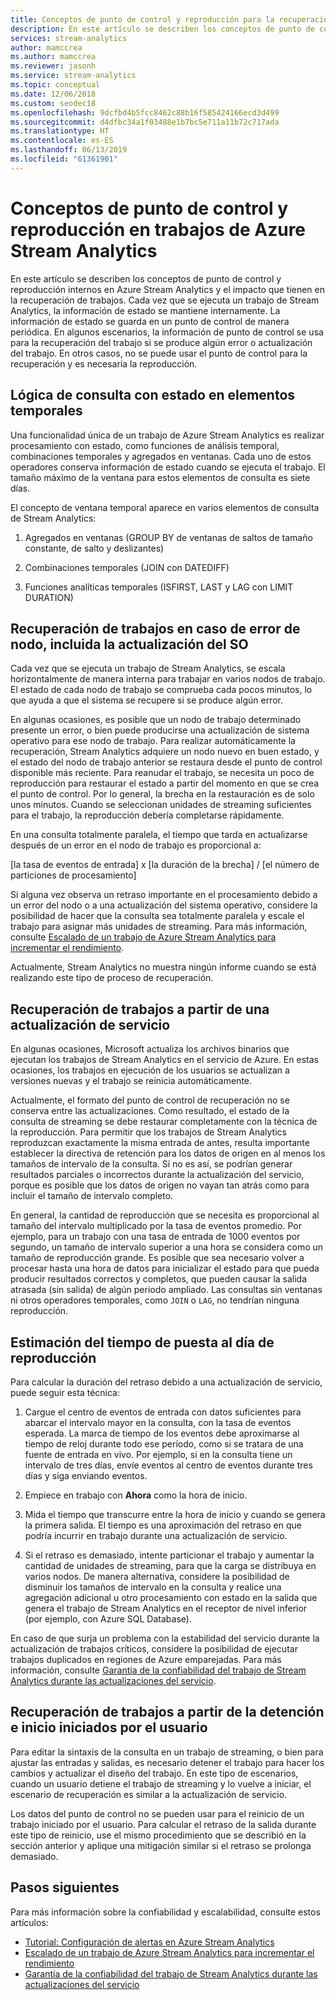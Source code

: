 ```yaml
---
title: Conceptos de punto de control y reproducción para la recuperación de trabajos en Azure Stream Analytics
description: En este artículo se describen los conceptos de punto de control y reproducción para la recuperación de trabajos en Azure Stream Analytics.
services: stream-analytics
author: mamccrea
ms.author: mamccrea
ms.reviewer: jasonh
ms.service: stream-analytics
ms.topic: conceptual
ms.date: 12/06/2018
ms.custom: seodec18
ms.openlocfilehash: 9dcfbd4b5fcc8462c88b16f585424166ecd3d499
ms.sourcegitcommit: d4dfbc34a1f03488e1b7bc5e711a11b72c717ada
ms.translationtype: HT
ms.contentlocale: es-ES
ms.lasthandoff: 06/13/2019
ms.locfileid: "61361901"
---
```

# <a name="checkpoint-and-replay-concepts-in-azure-stream-analytics-jobs"></a>Conceptos de punto de control y reproducción en trabajos de Azure Stream Analytics
En este artículo se describen los conceptos de punto de control y reproducción internos en Azure Stream Analytics y el impacto que tienen en la recuperación de trabajos. Cada vez que se ejecuta un trabajo de Stream Analytics, la información de estado se mantiene internamente. La información de estado se guarda en un punto de control de manera periódica. En algunos escenarios, la información de punto de control se usa para la recuperación del trabajo si se produce algún error o actualización del trabajo. En otros casos, no se puede usar el punto de control para la recuperación y es necesaria la reproducción.

## <a name="stateful-query-logicin-temporal-elements"></a>Lógica de consulta con estado en elementos temporales
Una funcionalidad única de un trabajo de Azure Stream Analytics es realizar procesamiento con estado, como funciones de análisis temporal, combinaciones temporales y agregados en ventanas. Cada uno de estos operadores conserva información de estado cuando se ejecuta el trabajo. El tamaño máximo de la ventana para estos elementos de consulta es siete días. 

El concepto de ventana temporal aparece en varios elementos de consulta de Stream Analytics:
1. Agregados en ventanas (GROUP BY de ventanas de saltos de tamaño constante, de salto y deslizantes)

2. Combinaciones temporales (JOIN con DATEDIFF)

3. Funciones analíticas temporales (ISFIRST, LAST y LAG con LIMIT DURATION)


## <a name="job-recovery-from-node-failure-including-os-upgrade"></a>Recuperación de trabajos en caso de error de nodo, incluida la actualización del SO
Cada vez que se ejecuta un trabajo de Stream Analytics, se escala horizontalmente de manera interna para trabajar en varios nodos de trabajo. El estado de cada nodo de trabajo se comprueba cada pocos minutos, lo que ayuda a que el sistema se recupere si se produce algún error.

En algunas ocasiones, es posible que un nodo de trabajo determinado presente un error, o bien puede producirse una actualización de sistema operativo para ese nodo de trabajo. Para realizar automáticamente la recuperación, Stream Analytics adquiere un nodo nuevo en buen estado, y el estado del nodo de trabajo anterior se restaura desde el punto de control disponible más reciente. Para reanudar el trabajo, se necesita un poco de reproducción para restaurar el estado a partir del momento en que se crea el punto de control. Por lo general, la brecha en la restauración es de solo unos minutos. Cuando se seleccionan unidades de streaming suficientes para el trabajo, la reproducción debería completarse rápidamente. 

En una consulta totalmente paralela, el tiempo que tarda en actualizarse después de un error en el nodo de trabajo es proporcional a:

[la tasa de eventos de entrada] x [la duración de la brecha] / [el número de particiones de procesamiento]

Si alguna vez observa un retraso importante en el procesamiento debido a un error del nodo o a una actualización del sistema operativo, considere la posibilidad de hacer que la consulta sea totalmente paralela y escale el trabajo para asignar más unidades de streaming. Para más información, consulte [Escalado de un trabajo de Azure Stream Analytics para incrementar el rendimiento](stream-analytics-scale-jobs.md).

Actualmente, Stream Analytics no muestra ningún informe cuando se está realizando este tipo de proceso de recuperación.

## <a name="job-recovery-from-a-service-upgrade"></a>Recuperación de trabajos a partir de una actualización de servicio 
En algunas ocasiones, Microsoft actualiza los archivos binarios que ejecutan los trabajos de Stream Analytics en el servicio de Azure. En estas ocasiones, los trabajos en ejecución de los usuarios se actualizan a versiones nuevas y el trabajo se reinicia automáticamente. 

Actualmente, el formato del punto de control de recuperación no se conserva entre las actualizaciones. Como resultado, el estado de la consulta de streaming se debe restaurar completamente con la técnica de la reproducción. Para permitir que los trabajos de Stream Analytics reproduzcan exactamente la misma entrada de antes, resulta importante establecer la directiva de retención para los datos de origen en al menos los tamaños de intervalo de la consulta. Si no es así, se podrían generar resultados parciales o incorrectos durante la actualización del servicio, porque es posible que los datos de origen no vayan tan atrás como para incluir el tamaño de intervalo completo.

En general, la cantidad de reproducción que se necesita es proporcional al tamaño del intervalo multiplicado por la tasa de eventos promedio. Por ejemplo, para un trabajo con una tasa de entrada de 1000 eventos por segundo, un tamaño de intervalo superior a una hora se considera como un tamaño de reproducción grande. Es posible que sea necesario volver a procesar hasta una hora de datos para inicializar el estado para que pueda producir resultados correctos y completos, que pueden causar la salida atrasada (sin salida) de algún periodo ampliado. Las consultas sin ventanas ni otros operadores temporales, como `JOIN` o `LAG`, no tendrían ninguna reproducción.

## <a name="estimate-replay-catch-up-time"></a>Estimación del tiempo de puesta al día de reproducción
Para calcular la duración del retraso debido a una actualización de servicio, puede seguir esta técnica:

1. Cargue el centro de eventos de entrada con datos suficientes para abarcar el intervalo mayor en la consulta, con la tasa de eventos esperada. La marca de tiempo de los eventos debe aproximarse al tiempo de reloj durante todo ese período, como si se tratara de una fuente de entrada en vivo. Por ejemplo, si en la consulta tiene un intervalo de tres días, envíe eventos al centro de eventos durante tres días y siga enviando eventos. 

2. Empiece en trabajo con **Ahora** como la hora de inicio. 

3. Mida el tiempo que transcurre entre la hora de inicio y cuando se genera la primera salida. El tiempo es una aproximación del retraso en que podría incurrir en trabajo durante una actualización de servicio.

4. Si el retraso es demasiado, intente particionar el trabajo y aumentar la cantidad de unidades de streaming, para que la carga se distribuya en varios nodos. De manera alternativa, considere la posibilidad de disminuir los tamaños de intervalo en la consulta y realice una agregación adicional u otro procesamiento con estado en la salida que genera el trabajo de Stream Analytics en el receptor de nivel inferior (por ejemplo, con Azure SQL Database).

En caso de que surja un problema con la estabilidad del servicio durante la actualización de trabajos críticos, considere la posibilidad de ejecutar trabajos duplicados en regiones de Azure emparejadas. Para más información, consulte [Garantía de la confiabilidad del trabajo de Stream Analytics durante las actualizaciones del servicio](stream-analytics-job-reliability.md).

## <a name="job-recovery-from-a-user-initiated-stop-and-start"></a>Recuperación de trabajos a partir de la detención e inicio iniciados por el usuario
Para editar la sintaxis de la consulta en un trabajo de streaming, o bien para ajustar las entradas y salidas, es necesario detener el trabajo para hacer los cambios y actualizar el diseño del trabajo. En este tipo de escenarios, cuando un usuario detiene el trabajo de streaming y lo vuelve a iniciar, el escenario de recuperación es similar a la actualización de servicio. 

Los datos del punto de control no se pueden usar para el reinicio de un trabajo iniciado por el usuario. Para calcular el retraso de la salida durante este tipo de reinicio, use el mismo procedimiento que se describió en la sección anterior y aplique una mitigación similar si el retraso se prolonga demasiado.

## <a name="next-steps"></a>Pasos siguientes
Para más información sobre la confiabilidad y escalabilidad, consulte estos artículos:
- [Tutorial: Configuración de alertas en Azure Stream Analytics](stream-analytics-set-up-alerts.md)
- [Escalado de un trabajo de Azure Stream Analytics para incrementar el rendimiento](stream-analytics-scale-jobs.md)
- [Garantía de la confiabilidad del trabajo de Stream Analytics durante las actualizaciones del servicio](stream-analytics-job-reliability.md)
